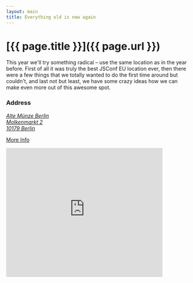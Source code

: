 ```yaml
---
layout: main
title: Everything old is new again
---
```


# [{{ page.title }}]({{ page.url }})

This year we'll try something radical – use the same location as in the year before. First of all it was truly the best JSConf EU location ever, then there were a few things that we totally wanted to do the first time around but couldn't, and last not but least, we have some crazy ideas how we can make even more out of this awesome spot.

<h3>Address</h3>
<address><a href="https://maps.google.com/maps?f=q&amp;source=embed&amp;hl=en&amp;geocode=&amp;q=Alte+M%C3%BCnze,+Berlin&amp;aq=&amp;sll=52.523027,13.410404&amp;sspn=0.001044,0.003058&amp;t=h&amp;ie=UTF8&amp;hq=Alte+M%C3%BCnze,+Berlin&amp;ll=52.515736,13.409092&amp;spn=0.01358,0.032015">Alte Münze Berlin<br>
Molkenmarkt 2<br>
10179 Berlin</a></address>

<p><a href="http://www.alte-muenze-berlin.com/Produktionshalle/index.html">More Info</a></p>

<iframe width="425" height="350" frameborder="0" scrolling="no" marginheight="0" marginwidth="0" src="https://maps.google.com/maps?f=q&amp;source=s_q&amp;hl=en&amp;geocode=&amp;q=Alte+M%C3%BCnze,+Berlin&amp;aq=&amp;sll=52.523027,13.410404&amp;sspn=0.001044,0.003058&amp;t=h&amp;ie=UTF8&amp;hq=Alte+M%C3%BCnze,+Berlin&amp;ll=52.515736,13.409092&amp;spn=0.01358,0.032015&amp;output=embed">
</iframe>

